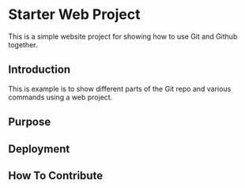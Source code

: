# Starter Web Project

This is a simple website project for showing how to use Git and Github together.

## Introduction

This is example is to show different parts of the Git repo and various commands using a web project.

## Purpose

## Deployment

## How To Contribute
